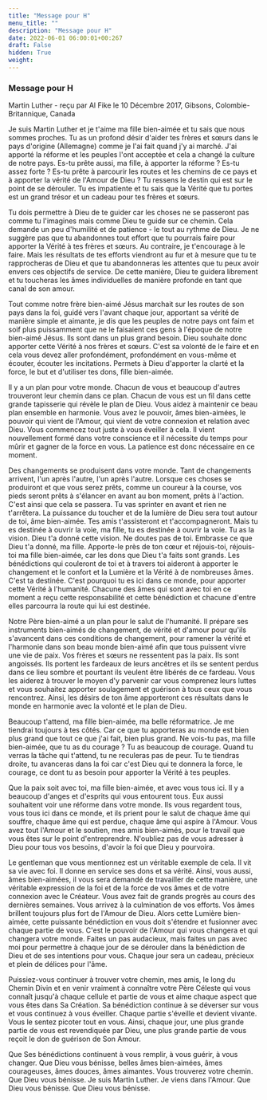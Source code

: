 ```yaml
---
title: "Message pour H"
menu_title: ""
description: "Message pour H"
date: 2022-06-01 06:00:01+00:267
draft: False
hidden: True
weight:
---
```

### Message pour H

Martin Luther - reçu par Al Fike le 10 Décembre 2017, Gibsons, Colombie-Britannique, Canada

Je suis Martin Luther et je t'aime ma fille bien-aimée et tu sais que nous sommes proches. Tu as un profond désir d'aider tes frères et sœurs dans le pays d'origine (Allemagne) comme je l'ai fait quand j'y ai marché. J'ai apporté la réforme et les peuples l'ont acceptée et cela a changé la culture de notre pays. Es-tu prête aussi, ma fille, à apporter la réforme ? Es-tu assez forte ? Es-tu prête à parcourir les routes et les chemins de ce pays et à apporter la vérité de l'Amour de Dieu ? Tu ressens le destin qui est sur le point de se dérouler. Tu es impatiente et tu sais que la Vérité que tu portes est un grand trésor et un cadeau pour tes frères et sœurs.

Tu dois permettre à Dieu de te guider car les choses ne se passeront pas comme tu l'imagines mais comme Dieu te guide sur ce chemin. Cela demande un peu d'humilité et de patience - le tout au rythme de Dieu. Je ne suggère pas que tu abandonnes tout effort que tu pourrais faire pour apporter la Vérité à tes frères et sœurs. Au contraire, je t'encourage à le faire. Mais les résultats de tes efforts viendront au fur et à mesure que tu te rapprocheras de Dieu et que tu abandonneras les attentes que tu peux avoir envers ces objectifs de service. De cette manière, Dieu te guidera librement et tu toucheras les âmes individuelles de manière profonde en tant que canal de son amour.

Tout comme notre frère bien-aimé Jésus marchait sur les routes de son pays dans la foi, guidé vers l'avant chaque jour, apportant sa vérité de manière simple et aimante, je dis que les peuples de notre pays ont faim et soif plus puissamment que ne le faisaient ces gens à l'époque de notre bien-aimé Jésus. Ils sont dans un plus grand besoin. Dieu souhaite donc apporter cette Vérité à nos frères et sœurs. C'est sa volonté de le faire et en cela vous devez aller profondément, profondément en vous-même et écouter, écouter les incitations. Permets à Dieu d'apporter la clarté et la force, le but et d'utiliser tes dons, fille bien-aimée.

Il y a un plan pour votre monde. Chacun de vous et beaucoup d'autres trouveront leur chemin dans ce plan. Chacun de vous est un fil dans cette grande tapisserie qui révèle le plan de Dieu. Vous aidez à maintenir ce beau plan ensemble en harmonie. Vous avez le pouvoir, âmes bien-aimées, le pouvoir qui vient de l'Amour, qui vient de votre connexion et relation avec Dieu. Vous commencez tout juste à vous éveiller à cela. Il vient nouvellement formé dans votre conscience et il nécessite du temps pour mûrir et gagner de la force en vous. La patience est donc nécessaire en ce moment.

Des changements se produisent dans votre monde. Tant de changements arrivent, l'un après l'autre, l'un après l'autre. Lorsque ces choses se produiront et que vous serez prêts, comme un coureur à la course, vos pieds seront prêts à s'élancer en avant au bon moment, prêts à l'action. C'est ainsi que cela se passera. Tu vas sprinter en avant et rien ne t'arrêtera. La puissance du toucher et de la lumière de Dieu sera tout autour de toi, âme bien-aimée. Tes amis t'assisteront et t'accompagneront. Mais tu es destinée à ouvrir la voie, ma fille, tu es destinée à ouvrir la voie. Tu as la vision. Dieu t'a donné cette vision. Ne doutes pas de toi. Embrasse ce que Dieu t'a donné, ma fille. Apporte-le près de ton cœur et réjouis-toi, réjouis-toi ma fille bien-aimée, car les dons que Dieu t'a faits sont grands. Les bénédictions qui couleront de toi et à travers toi aideront à apporter le changement et le confort et la Lumière et la Vérité à de nombreuses âmes. C'est ta destinée. C'est pourquoi tu es ici dans ce monde, pour apporter cette Vérité à l'humanité. Chacune des âmes qui sont avec toi en ce moment a reçu cette responsabilité et cette bénédiction et chacune d'entre elles parcourra la route qui lui est destinée.

Notre Père bien-aimé a un plan pour le salut de l'humanité. Il prépare ses instruments bien-aimés de changement, de vérité et d'amour pour qu'ils s'avancent dans ces conditions de changement, pour ramener la vérité et l'harmonie dans son beau monde bien-aimé afin que tous puissent vivre une vie de paix. Vos frères et sœurs ne ressentent pas la paix. Ils sont angoissés. Ils portent les fardeaux de leurs ancêtres et ils se sentent perdus dans ce lieu sombre et pourtant ils veulent être libérés de ce fardeau. Vous les aiderez à trouver le moyen d'y parvenir car vous comprenez leurs luttes et vous souhaitez apporter soulagement et guérison à tous ceux que vous rencontrez. Ainsi, les désirs de ton âme apporteront ces résultats dans le monde en harmonie avec la volonté et le plan de Dieu.

Beaucoup t'attend, ma fille bien-aimée, ma belle réformatrice. Je me tiendrai toujours à tes côtés. Car ce que tu apporteras au monde est bien plus grand que tout ce que j'ai fait, bien plus grand. Ne vois-tu pas, ma fille bien-aimée, que tu as du courage ? Tu as beaucoup de courage. Quand tu verras la tâche qui t'attend, tu ne reculeras pas de peur. Tu te tiendras droite, tu avanceras dans la foi car c'est Dieu qui te donnera la force, le courage, ce dont tu as besoin pour apporter la Vérité à tes peuples.

Que la paix soit avec toi, ma fille bien-aimée, et avec vous tous ici. Il y a beaucoup d'anges et d'esprits qui vous entourent tous. Eux aussi souhaitent voir une réforme dans votre monde. Ils vous regardent tous, vous tous ici dans ce monde, et ils prient pour le salut de chaque âme qui souffre, chaque âme qui est perdue, chaque âme qui aspire à l'Amour. Vous avez tout l'Amour et le soutien, mes amis bien-aimés, pour le travail que vous êtes sur le point d'entreprendre. N'oubliez pas de vous adresser à Dieu pour tous vos besoins, d'avoir la foi que Dieu y pourvoira.

Le gentleman que vous mentionnez est un véritable exemple de cela. Il vit sa vie avec foi. Il donne en service ses dons et sa vérité. Ainsi, vous aussi, âmes bien-aimées, il vous sera demandé de travailler de cette manière, une véritable expression de la foi et de la force de vos âmes et de votre connexion avec le Créateur. Vous avez fait de grands progrès au cours des dernières semaines. Vous arrivez à la culmination de vos efforts. Vos âmes brillent toujours plus fort de l'Amour de Dieu. Alors cette Lumière bien-aimée, cette puissante bénédiction en vous doit s'étendre et fusionner avec chaque partie de vous. C'est le pouvoir de l'Amour qui vous changera et qui changera votre monde. Faites un pas audacieux, mais faites un pas avec moi pour permettre à chaque jour de se dérouler dans la bénédiction de Dieu et de ses intentions pour vous. Chaque jour sera un cadeau, précieux et plein de délices pour l'âme.

Puissiez-vous continuer à trouver votre chemin, mes amis, le long du Chemin Divin et en venir vraiment à connaître votre Père Céleste qui vous connaît jusqu'à chaque cellule et partie de vous et aime chaque aspect que vous êtes dans Sa Création. Sa bénédiction continue à se déverser sur vous et vous continuez à vous éveiller. Chaque partie s'éveille et devient vivante. Vous le sentez picoter tout en vous. Ainsi, chaque jour, une plus grande partie de vous est revendiquée par Dieu, une plus grande partie de vous reçoit le don de guérison de Son Amour.

Que Ses bénédictions continuent à vous remplir, à vous guérir, à vous changer. Que Dieu vous bénisse, belles âmes bien-aimées, âmes courageuses, âmes douces, âmes aimantes. Vous trouverez votre chemin. Que Dieu vous bénisse. Je suis Martin Luther. Je viens dans l'Amour. Que Dieu vous bénisse. Que Dieu vous bénisse.



